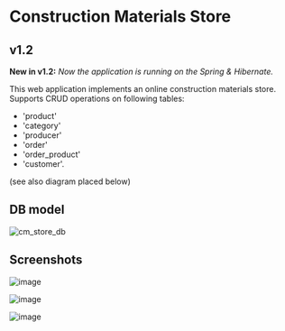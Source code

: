 # Construction Materials Store
## v1.2
**New in v1.2:**  _Now the application is running on the Spring & Hibernate._

This web application implements an online construction materials store.
Supports CRUD operations on following tables: 
* 'product' 
* 'category' 
* 'producer' 
* 'order' 
* 'order_product' 
* 'customer'.

(see also diagram placed below)
## DB model
![cm_store_db](https://user-images.githubusercontent.com/26966232/47940724-aa97cc80-defc-11e8-93ae-6ba6fc090075.png)
## Screenshots

![image](https://user-images.githubusercontent.com/26966232/47940785-e59a0000-defc-11e8-81d2-3a8eb2ddaf38.png)

![image](https://user-images.githubusercontent.com/26966232/47940805-f2b6ef00-defc-11e8-9c6e-3bb7a0b86ba6.png)

![image](https://user-images.githubusercontent.com/26966232/47940843-01050b00-defd-11e8-8c6a-00e180c2ad3f.png)

